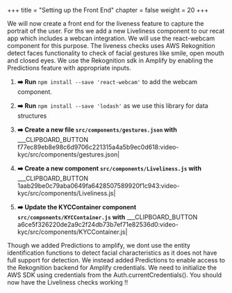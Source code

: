 +++
title = "Setting up the Front End"
chapter = false
weight = 20
+++

We will now create a front end for the liveness feature to capture the portrait of the user. For ths we add a new Liveliness component to our recat app which includes a webcan integration. We will use the react-webcam component for this purpose. The liveness checks uses AWS Rekognition detect faces functionality to check of facial gestures like smile, open mouth and closed eyes. We use the Rekognition sdk in Amplify by enabling the Predictions feature with appropriate inputs.

1. **➡️ Run** `npm install --save 'react-webcam'` to add the webcam component.

2. **➡️ Run** `npm install --save 'lodash'` as we use this library for data structures

3. **➡️ Create a new file `src/components/gestures.json` with** ___CLIPBOARD_BUTTON f77ec89eb8e98c6d9706c221315a4a5b9ec0d618:video-kyc/src/components/gestures.json|

4. **➡️ Create a new component `src/components/Liveliness.js` with** ___CLIPBOARD_BUTTON 1aab29be0c79aba0649fa6428507589920f1c943:video-kyc/src/components/Liveliness.js|

5. **➡️ Update the KYCContainer component `src/components/KYCContainer.js` with** ___CLIPBOARD_BUTTON a6ce5f326220de2a9c2f24db73b7ef71e82536d0:video-kyc/src/components/KYCContainer.js|


Though we added Predictions to amplify, we dont use the entity identification functions to detect facial characteristics as it does not have full support for detection. We instead added Predictions to enable access to the Rekognition backend for Amplify credentials. We need to initialize the AWS SDK using credentials from the Auth.currentCredentials(). You should now have the Liveliness checks working !!


